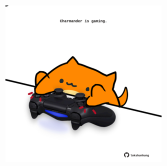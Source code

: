 <!-- built at 15/09/2021, 06:02:10 UTC -->
<p align="center">
  <img width="500" height="500" src="./ReadmeImage.svg">
</p>
